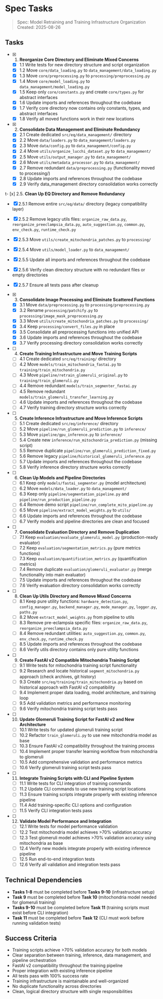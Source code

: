 # Spec Tasks

> Spec: Model Retraining and Training Infrastructure Organization
> Created: 2025-08-26

## Tasks

- [x] 1. **Reorganize Core Directory and Eliminate Mixed Concerns**
  - [x] 1.1 Write tests for new directory structure and script organization
  - [x] 1.2 Move `core/data_loading.py` to `data_management/data_loading.py`
  - [x] 1.3 Move `core/preprocessing.py` to `processing/preprocessing.py`
  - [x] 1.4 Move `core/model_loading.py` to `data_management/model_loading.py`
  - [x] 1.5 Keep only `core/constants.py` and create `core/types.py` for abstract interfaces
  - [x] 1.6 Update imports and references throughout the codebase
  - [x] 1.7 Verify core directory now contains only constants, types, and abstract interfaces
  - [x] 1.8 Verify all moved functions work in their new locations

- [x] 2. **Consolidate Data Management and Eliminate Redundancy**
  - [x] 2.1 Create dedicated `src/eq/data_management/` directory
  - [x] 2.2 Move `data/loaders.py` to `data_management/loaders.py`
  - [x] 2.3 Move `data/config.py` to `data_management/config.py`
  - [x] 2.4 Move `utils/organize_lucchi_dataset.py` to `data_management/`
  - [x] 2.5 Move `utils/output_manager.py` to `data_management/`
  - [x] 2.6 Move `utils/metadata_processor.py` to `data_management/`
  - [x] 2.7 Remove redundant `data/preprocessing.py` (functionality moved to processing/)
  - [x] 2.8 Update imports and references throughout the codebase
  - [x] 2.9 Verify data_management directory consolidation works correctly

t- [x] 2.5. **Clean Up EQ Directory and Remove Redundancy**
  - [x] 2.5.1 Remove entire `src/eq/data/` directory (legacy compatibility layer)
  - [x] 2.5.2 Remove legacy utils files: `organize_raw_data.py`, `reorganize_preeclampsia_data.py`, `auto_suggestion.py`, `common.py`, `env_check.py`, `runtime_check.py`
  - [x] 2.5.3 Move `utils/create_mitochondria_patches.py` to `processing/`
  - [x] 2.5.4 Move `utils/model_loader.py` to `data_management/`
  - [x] 2.5.5 Update all imports and references throughout the codebase
  - [x] 2.5.6 Verify clean directory structure with no redundant files or empty directories
  - [x] 2.5.7 Ensure all tests pass after cleanup

- [x] 3. **Consolidate Image Processing and Eliminate Scattered Functions**
  - [x] 3.1 Move `data/preprocessing.py` to `processing/preprocessing.py`
  - [x] 3.2 Rename `processing/patchify.py` to `processing/image_mask_preprocessing.py`
  - [x] 3.3 Move `utils/create_mitochondria_patches.py` to `processing/`
  - [x] 3.4 Keep `processing/convert_files.py` in place
  - [x] 3.5 Consolidate all preprocessing functions into unified API
  - [x] 3.6 Update imports and references throughout the codebase
  - [x] 3.7 Verify processing directory consolidation works correctly

- [ ] 4. **Create Training Infrastructure and Move Training Scripts**
  - [ ] 4.1 Create dedicated `src/eq/training/` directory
  - [ ] 4.2 Move `models/train_mitochondria_fastai.py` to `training/train_mitochondria.py`
  - [ ] 4.3 Move `pipeline/retrain_glomeruli_original.py` to `training/train_glomeruli.py`
  - [ ] 4.4 Remove redundant `models/train_segmenter_fastai.py`
  - [ ] 4.5 Remove redundant `models/train_glomeruli_transfer_learning.py`
  - [ ] 4.6 Update imports and references throughout the codebase
  - [ ] 4.7 Verify training directory structure works correctly

- [ ] 5. **Create Inference Infrastructure and Move Inference Scripts**
  - [ ] 5.1 Create dedicated `src/eq/inference/` directory
  - [ ] 5.2 Move `pipeline/run_glomeruli_prediction.py` to `inference/`
  - [ ] 5.3 Move `pipeline/gpu_inference.py` to `inference/`
  - [ ] 5.4 Create new `inference/run_mitochondria_prediction.py` (missing script)
  - [ ] 5.5 Remove duplicate `pipeline/run_glomeruli_prediction_fixed.py`
  - [ ] 5.6 Remove legacy `pipeline/historical_glomeruli_inference.py`
  - [ ] 5.7 Update imports and references throughout the codebase
  - [ ] 5.8 Verify inference directory structure works correctly

- [ ] 6. **Clean Up Models and Pipeline Directories**
  - [ ] 6.1 Keep only `models/fastai_segmenter.py` (model architecture)
  - [ ] 6.2 Move `models/data_loader.py` to `data_management/`
  - [ ] 6.3 Keep only `pipeline/segmentation_pipeline.py` and `pipeline/run_production_pipeline.py`
  - [ ] 6.4 Remove demo script `pipeline/run_complete_mito_pipeline.py`
  - [ ] 6.5 Move `pipeline/extract_model_weights.py` to `utils/`
  - [ ] 6.6 Update imports and references throughout the codebase
  - [ ] 6.7 Verify models and pipeline directories are clean and focused

- [ ] 7. **Consolidate Evaluation Directory and Remove Duplication**
  - [ ] 7.1 Keep `evaluation/evaluate_glomeruli_model.py` (production-ready evaluator)
  - [ ] 7.2 Keep `evaluation/segmentation_metrics.py` (pure metrics functions)
  - [ ] 7.3 Keep `evaluation/quantification_metrics.py` (quantification metrics)
  - [ ] 7.4 Remove duplicate `evaluation/glomeruli_evaluator.py` (merge functionality into main evaluator)
  - [ ] 7.5 Update imports and references throughout the codebase
  - [ ] 7.6 Verify evaluation directory consolidation works correctly

- [ ] 8. **Clean Up Utils Directory and Remove Mixed Concerns**
  - [ ] 8.1 Keep pure utility functions: `hardware_detection.py`, `config_manager.py`, `backend_manager.py`, `mode_manager.py`, `logger.py`, `paths.py`
  - [ ] 8.2 Move `extract_model_weights.py` from pipeline to utils
  - [ ] 8.3 Remove pre-eclampsia specific files: `organize_raw_data.py`, `reorganize_preeclampsia_data.py`
  - [ ] 8.4 Remove redundant utilities: `auto_suggestion.py`, `common.py`, `env_check.py`, `runtime_check.py`
  - [ ] 8.5 Update imports and references throughout the codebase
  - [ ] 8.6 Verify utils directory contains only pure utility functions

- [ ] 9. **Create FastAI v2 Compatible Mitochondria Training Script**
  - [ ] 9.1 Write tests for mitochondria training script functionality
  - [ ] 9.2 Research and locate historical `segment_mitochondria.py` approach (check archives, git history)
  - [ ] 9.3 Create `src/eq/training/train_mitochondria.py` based on historical approach with FastAI v2 compatibility
  - [ ] 9.4 Implement proper data loading, model architecture, and training loop
  - [ ] 9.5 Add validation metrics and performance monitoring
  - [ ] 9.6 Verify mitochondria training script tests pass

- [ ] 10. **Update Glomeruli Training Script for FastAI v2 and New Architecture**
  - [ ] 10.1 Write tests for updated glomeruli training script
  - [ ] 10.2 Refactor `train_glomeruli.py` to use new mitochondria model as base
  - [ ] 10.3 Ensure FastAI v2 compatibility throughout the training process
  - [ ] 10.4 Implement proper transfer learning workflow from mitochondria to glomeruli
  - [ ] 10.5 Add comprehensive validation and performance metrics
  - [ ] 10.6 Verify glomeruli training script tests pass

- [ ] 11. **Integrate Training Scripts with CLI and Pipeline System**
  - [ ] 11.1 Write tests for CLI integration of training commands
  - [ ] 11.2 Update CLI commands to use new training script locations
  - [ ] 11.3 Ensure training scripts integrate properly with existing inference pipeline
  - [ ] 11.4 Add training-specific CLI options and configuration
  - [ ] 11.5 Verify CLI integration tests pass

- [ ] 12. **Validate Model Performance and Integration**
  - [ ] 12.1 Write tests for model performance validation
  - [ ] 12.2 Test mitochondria model achieves >70% validation accuracy
  - [ ] 12.3 Test glomeruli model achieves >70% validation accuracy using mitochondria as base
  - [ ] 12.4 Verify new models integrate properly with existing inference pipeline
  - [ ] 12.5 Run end-to-end integration tests
  - [ ] 12.6 Verify all validation and integration tests pass

## Technical Dependencies

- **Tasks 1-8** must be completed before **Tasks 9-10** (infrastructure setup)
- **Task 9** must be completed before **Task 10** (mitochondria model needed for glomeruli training)
- **Tasks 9-10** must be completed before **Task 11** (training scripts must exist before CLI integration)
- **Task 11** must be completed before **Task 12** (CLI must work before running validation tests)

## Success Criteria

- Training scripts achieve >70% validation accuracy for both models
- Clear separation between training, inference, data management, and pipeline orchestration
- FastAI v2 compatibility throughout the training pipeline
- Proper integration with existing inference pipeline
- All tests pass with 100% success rate
- Training infrastructure is maintainable and well-organized
- No duplicate functionality across directories
- Clean, logical directory structure with single responsibilities
